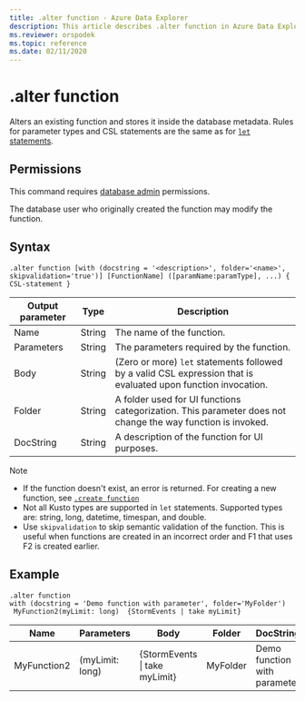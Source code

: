 ```yaml
---
title: .alter function - Azure Data Explorer
description: This article describes .alter function in Azure Data Explorer.
ms.reviewer: orspodek
ms.topic: reference
ms.date: 02/11/2020
---
```

# .alter function

Alters an existing function and stores it inside the database metadata.
Rules for parameter types and CSL statements are the same as for [`let` statements](../query/letstatement.md).

## Permissions

This command requires [database admin](../management/access-control/role-based-access-control.md) permissions.

The database user who originally created the function may modify the function.

## Syntax

```kusto
.alter function [with (docstring = '<description>', folder='<name>', skipvalidation='true')] [FunctionName] ([paramName:paramType], ...) { CSL-statement }
```
    
|Output parameter |Type |Description
|---|---|--- 
|Name  |String |The name of the function.
|Parameters  |String |The parameters required by the function.
|Body  |String |(Zero or more) `let` statements followed by a valid CSL expression that is evaluated upon function invocation.
|Folder|String|A folder used for UI functions categorization. This parameter does not change the way function is invoked.
|DocString|String|A description of the function for UI purposes.

> [!NOTE]
>
> * If the function doesn't exist, an error is returned. For creating a new function, see [`.create function`](create-function.md)
> * Not all Kusto types are supported in `let` statements. Supported types are: string, long, datetime, timespan, and double.
> * Use `skipvalidation` to skip semantic validation of the function. This is useful when functions are created in an incorrect order and F1 that uses F2 is created earlier.

## Example

```kusto
.alter function
with (docstring = 'Demo function with parameter', folder='MyFolder')
 MyFunction2(myLimit: long)  {StormEvents | take myLimit}
```

|Name |Parameters |Body|Folder|DocString
|---|---|---|---|---
|MyFunction2 |(myLimit: long)| {StormEvents &#124; take myLimit}|MyFolder|Demo function with parameter|
